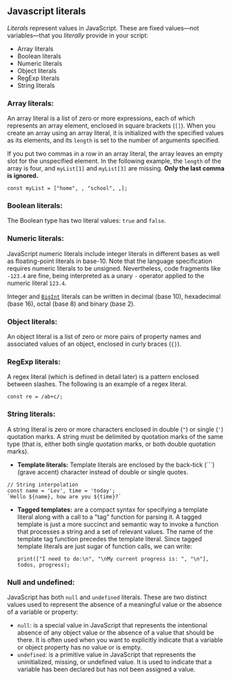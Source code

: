 ## Javascript literals

*Literals* represent values in JavaScript. These are fixed values—not variables—that you *literally* provide in your script:

* Array literals
* Boolean literals
* Numeric literals
* Object literals
* RegExp literals
* String literals

### Array literals:

An array literal is a list of zero or more expressions, each of which represents an array element, enclosed in square brackets (`[]`). When you create an array using an array literal, it is initialized with the specified values as its elements, and its `length` is set to the number of arguments specified.

If you put two commas in a row in an array literal, the array leaves an empty slot for the unspecified element. In the following example, the `length` of the array is four, and `myList[1]` and `myList[3]` are missing. **Only the last comma is ignored.**

```
const myList = ["home", , "school", ,];
```

### Boolean literals:

The Boolean type has two literal values: `true` and `false`.

### Numeric literals:

JavaScript numeric literals include integer literals in different bases as well as floating-point literals in base-10. Note that the language specification requires numeric literals to be unsigned. Nevertheless, code fragments like `-123.4` are fine, being interpreted as a unary `-` operator applied to the numeric literal `123.4`.

Integer and [`BigInt`](https://developer.mozilla.org/en-US/docs/Web/JavaScript/Reference/Global_Objects/BigInt) literals can be written in decimal (base 10), hexadecimal (base 16), octal (base 8) and binary (base 2).

### Object literals:

An object literal is a list of zero or more pairs of property names and associated values of an object, enclosed in curly braces (`{}`).

### RegExp literals:

A regex literal (which is defined in detail later) is a pattern enclosed between slashes. The following is an example of a regex literal.

```
const re = /ab+c/;
```

### String literals:

A string literal is zero or more characters enclosed in double (`"`) or single (`'`) quotation marks. A string must be delimited by quotation marks of the same type (that is, either both single quotation marks, or both double quotation marks).

* **Template literals:** Template literals are enclosed by the back-tick (```) (grave accent) character instead of double or single quotes.

```
// String interpolation
const name = 'Lev', time = 'today';
`Hello ${name}, how are you ${time}?`
```

* **Tagged templates:** are a compact syntax for specifying a template literal along with a call to a "tag" function for parsing it. A tagged template is just a more succinct and semantic way to invoke a function that processes a string and a set of relevant values. The name of the template tag function precedes the template literal.
  Since tagged template literals are just sugar of function calls, we can write:

  ```
  print(["I need to do:\n", "\nMy current progress is: ", "\n"], todos, progress);
  ```

### Null and undefined:

JavaScript has both `null` and `undefined` literals. These are two distinct values used to represent the absence of a meaningful value or the absence of a variable or property:

* `null`: is a special value in JavaScript that represents the intentional absence of any object value or the absence of a value that should be there. It is often used when you want to explicitly indicate that a variable or object property has no value or is empty.
* `undefined`: is a primitive value in JavaScript that represents the uninitialized, missing, or undefined value. It is used to indicate that a variable has been declared but has not been assigned a value.
